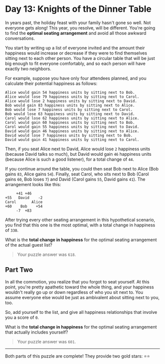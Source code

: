 # Day 13: Knights of the Dinner Table

In years past, the holiday feast with your family hasn't gone so well. Not
everyone gets along! This year, you resolve, will be different. You're
going to find the **optimal seating arrangement** and avoid all those awkward
conversations.

You start by writing up a list of everyone invited and the amount their
happiness would increase or decrease if they were to find themselves
sitting next to each other person. You have a circular table that will be
just big enough to fit everyone comfortably, and so each person will have
exactly two neighbors.

For example, suppose you have only four attendees planned, and you
calculate their potential happiness as follows:

```
Alice would gain 54 happiness units by sitting next to Bob.
Alice would lose 79 happiness units by sitting next to Carol.
Alice would lose 2 happiness units by sitting next to David.
Bob would gain 83 happiness units by sitting next to Alice.
Bob would lose 7 happiness units by sitting next to Carol.
Bob would lose 63 happiness units by sitting next to David.
Carol would lose 62 happiness units by sitting next to Alice.
Carol would gain 60 happiness units by sitting next to Bob.
Carol would gain 55 happiness units by sitting next to David.
David would gain 46 happiness units by sitting next to Alice.
David would lose 7 happiness units by sitting next to Bob.
David would gain 41 happiness units by sitting next to Carol.
```

Then, if you seat Alice next to David, Alice would lose `2` happiness units
(because David talks so much), but David would gain `46` happiness units
(because Alice is such a good listener), for a total change of `44`.

If you continue around the table, you could then seat Bob next to Alice
(Bob gains `83`, Alice gains `54`). Finally, seat Carol, who sits next to Bob
(Carol gains `60`, Bob loses `7`) and David (Carol gains `55`, David gains `41`).
The arrangement looks like this:

```
     +41 +46
+55   David    -2
Carol       Alice
+60    Bob    +54
     -7  +83
```

After trying every other seating arrangement in this hypothetical scenario,
you find that this one is the most optimal, with a total change in
happiness of `330`.

What is the **total change in happiness** for the optimal seating arrangement
of the actual guest list?

> Your puzzle answer was `618`.

## Part Two

In all the commotion, you realize that you forgot to seat yourself. At this
point, you're pretty apathetic toward the whole thing, and your happiness
wouldn't really go up or down regardless of who you sit next to. You assume
everyone else would be just as ambivalent about sitting next to you, too.

So, add yourself to the list, and give all happiness relationships that
involve you a score of `0`.

What is the **total change in happiness** for the optimal seating arrangement
that actually includes yourself?

> Your puzzle answer was `601`.

----

Both parts of this puzzle are complete! They provide two gold stars: :star::star:
